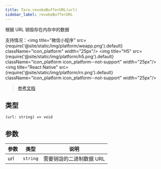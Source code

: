 ```yaml
---
title: Taro.revokeBufferURL(url)
sidebar_label: revokeBufferURL
---
```


根据 URL 销毁存在内存中的数据

支持情况：<img title="微信小程序" src={require('@site/static/img/platform/weapp.png').default} className="icon_platform" width="25px"/> <img title="H5" src={require('@site/static/img/platform/h5.png').default} className="icon_platform icon_platform--not-support" width="25px"/> <img title="React Native" src={require('@site/static/img/platform/rn.png').default} className="icon_platform icon_platform--not-support" width="25px"/>

> [参考文档](https://developers.weixin.qq.com/miniprogram/dev/api/storage/wx.revokeBufferURL.html)

## 类型

```tsx
(url: string) => void
```

## 参数

| 参数 | 类型 | 说明 |
| --- | --- | --- |
| url | `string` | 需要销毁的二进制数据 URL |
